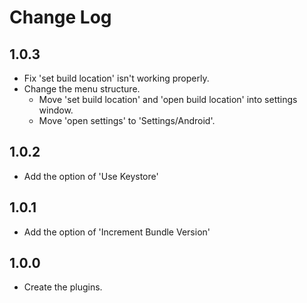 # Change Log

## 1.0.3
- Fix 'set build location' isn't working properly.
- Change the menu structure.
    - Move 'set build location' and 'open build location' into settings window.
    - Move 'open settings' to 'Settings/Android'.

## 1.0.2
- Add the option of 'Use Keystore'

## 1.0.1
- Add the option of 'Increment Bundle Version'

## 1.0.0
- Create the plugins.